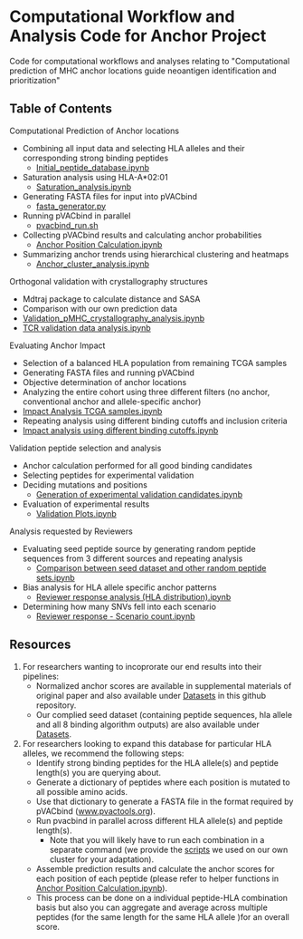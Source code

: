 # Computational Workflow and Analysis Code for Anchor Project

Code for computational workflows and analyses relating to "Computational prediction of MHC anchor locations guide neoantigen identification and prioritization"

## Table of Contents

Computational Prediction of Anchor locations
- Combining all input data and selecting HLA alleles and their corresponding strong binding peptides
    - [Initial_peptide_database.ipynb](https://github.com/griffithlab/anchor_huiming_etal_2023/blob/master/Initial_peptide_database.ipynb)
- Saturation analysis using HLA-A*02:01
    - [Saturation_analysis.ipynb](https://github.com/griffithlab/anchor_huiming_etal_2023/blob/master/Saturation_analysis.ipynb)
- Generating FASTA files for input into pVACbind
    - [fasta_generator.py](https://github.com/griffithlab/anchor_huiming_etal_2023/blob/master/fasta_generator.py)
- Running pVACbind in parallel
    - [pvacbind_run.sh](https://github.com/griffithlab/anchor_huiming_etal_2023/blob/master/Shell%20Scripts/pvacbind_run.sh)
- Collecting pVACbind results and calculating anchor probabilities
    - [Anchor Position Calculation.ipynb](https://github.com/griffithlab/anchor_huiming_etal_2023/blob/master/Anchor%20Position%20Calculation.ipynb)
- Summarizing anchor trends using hierarchical clustering and heatmaps
    - [Anchor_cluster_analysis.ipynb](https://github.com/griffithlab/anchor_huiming_etal_2023/blob/master/Anchor_cluster_analysis.ipynb)

Orthogonal validation with crystallography structures
- Mdtraj package to calculate distance and SASA
- Comparison with our own prediction data
- [Validation_pMHC_crystallography_analysis.ipynb](https://github.com/griffithlab/anchor_huiming_etal_2023/blob/master/Validation_pMHC_crystallography_analysis.ipynb)
- [TCR validation data analysis.ipynb](https://github.com/griffithlab/anchor_huiming_etal_2023/blob/master/TCR%20validation%20data%20analysis.ipynb)

Evaluating Anchor Impact
- Selection of a balanced HLA population from remaining TCGA samples
- Generating FASTA files and running pVACbind
- Objective determination of anchor locations
- Analyzing the entire cohort using three different filters (no anchor, conventional anchor and allele-specific anchor)
- [Impact Analysis TCGA samples.ipynb](https://github.com/griffithlab/anchor_huiming_etal_2023/blob/master/Impact%20Analysis%20TCGA%20samples.ipynb)
- Repeating analysis using different binding cutoffs and inclusion criteria
- [Impact analysis using different binding cutoffs.ipynb](https://github.com/griffithlab/anchor_huiming_etal_2023/blob/master/Impact%20analysis%20using%20different%20binding%20cutoffs.ipynb)

Validation peptide selection and analysis
- Anchor calculation performed for all good binding candidates 
- Selecting peptides for experimental validation
- Deciding mutations and positions
    - [Generation of experimental validation candidates.ipynb](https://github.com/griffithlab/anchor_huiming_etal_2023/blob/master/Generation%20of%20experimental%20validation%20candidates.ipynb)
- Evaluation of experimental results
    - [Validation Plots.ipynb](https://github.com/griffithlab/anchor_huiming_etal_2023/blob/master/Validation%20Plots.ipynb)

Analysis requested by Reviewers
- Evaluating seed peptide source by generating random peptide sequences from 3 different sources and repeating analysis
    - [Comparison between seed dataset and other random peptide sets.ipynb](https://github.com/griffithlab/anchor_huiming_etal_2023/blob/master/Comparison%20between%20seed%20dataset%20and%20other%20random%20peptide%20sets.ipynb)
- Bias analysis for HLA allele specific anchor patterns
    - [Reviewer response analysis (HLA distribution).ipynb](https://github.com/griffithlab/anchor_huiming_etal_2023/blob/master/Reviewer%20response%20analysis%20(HLA%20distribution).ipynb)
- Determining how many SNVs fell into each scenario
    - [Reviewer response - Scenario count.ipynb](https://github.com/griffithlab/anchor_huiming_etal_2023/blob/master/Reviewer%20response%20-%20Scenario%20count.ipynb)


## Resources 
1. For researchers wanting to incoprorate our end results into their pipelines:
    - Normalized anchor scores are available in supplemental materials of original paper and also available under [Datasets](https://github.com/griffithlab/anchor_huiming_etal_2023/blob/master/Datasets) in this github repository.
    - Our complied seed dataset (containing peptide sequences, hla allele and all 8 binding algorithm outputs) are also available under [Datasets](https://github.com/griffithlab/anchor_huiming_etal_2023/blob/master/Datasets).
2. For researchers looking to expand this database for particular HLA alleles, we recommend the following steps:
    - Identify strong binding peptides for the HLA allele(s) and peptide length(s) you are querying about.
    - Generate a dictionary of peptides where each position is mutated to all possible amino acids.
    - Use that dictionary to generate a FASTA file in the format required by pVACbind (www.pvactools.org).
    - Run pvacbind in parallel across different HLA allele(s) and peptide length(s).
        - Note that you will likely have to run each combination in a separate command (we provide the [scripts](https://github.com/griffithlab/anchor_huiming_etal_2023/blob/master/Shell%20Scripts/) we used on our own cluster for your adaptation).
    - Assemble prediction results and calculate the anchor scores for each position of each peptide (please refer to helper functions in [Anchor Position Calculation.ipynb](https://github.com/griffithlab/anchor_huiming_etal_2023/blob/master/Anchor%20Position%20Calculation.ipynb)).
    - This process can be done on a individual peptide-HLA combination basis but also you can aggregate and average across multiple peptides (for the same length for the same HLA allele )for an overall score.